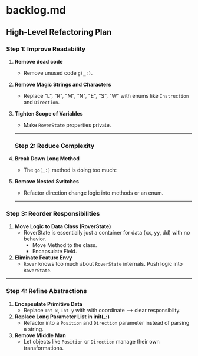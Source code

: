 # backlog.md

## High-Level Refactoring Plan

### Step 1: Improve Readability
1. **Remove dead code**
   - Remove unused code `g(_:)`.
2. **Remove Magic Strings and Characters**
   - Replace "L", "R", "M", "N", "E", "S", "W" with enums like `Instruction` and `Direction`.
3. **Tighten Scope of Variables**
   - Make `RoverState` properties private.
   
   ---
   
   ### Step 2: Reduce Complexity
1. **Break Down Long Method**
   - The `go(_:)` method is doing too much:

2. **Remove Nested Switches**
   - Refactor direction change logic into methods or an enum.
   
   ---
   
### Step 3: Reorder Responsibilities
1. **Move Logic to Data Class (RoverState)**
   - RoverState is essentially just a container for data (xx, yy, dd) with no behavior.
     - Move Method to the class.
     - Encapsulate Field.
2. **Eliminate Feature Envy**
   - `Rover` knows too much about `RoverState` internals. Push logic into `RoverState`.

---

### Step 4: Refine Abstractions
1. **Encapsulate Primitive Data**
   - Replace `Int x`, `Int y` with with coordinate --> clear responsibilty.
2. **Replace Long Parameter List in init(_:)**
   - Refactor into a `Position` and `Direction` parameter instead of parsing a string.
3. **Remove Middle Man**
   - Let objects like `Position` or `Direction` manage their own transformations.


